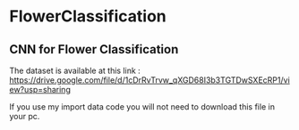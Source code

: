 # FlowerClassification
## CNN for Flower Classification


The dataset is available at this link : https://drive.google.com/file/d/1cDrRvTrvw_qXGD68I3b3TGTDwSXEcRP1/view?usp=sharing

If you use my import data code you will not need to download this file in your pc.

